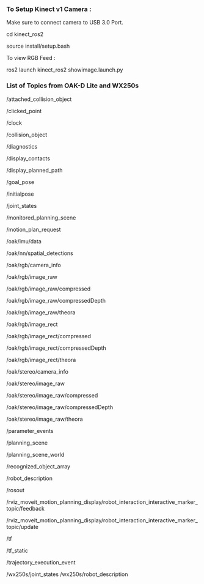 ### To Setup Kinect v1 Camera : 

Make sure to connect camera to USB 3.0 Port.

cd kinect_ros2

source install/setup.bash

To view RGB Feed : 

ros2 launch kinect_ros2 showimage.launch.py


### List of Topics from OAK-D Lite and WX250s

/attached_collision_object

/clicked_point

/clock

/collision_object

/diagnostics

/display_contacts

/display_planned_path

/goal_pose

/initialpose

/joint_states

/monitored_planning_scene

/motion_plan_request

/oak/imu/data

/oak/nn/spatial_detections

/oak/rgb/camera_info

/oak/rgb/image_raw

/oak/rgb/image_raw/compressed

/oak/rgb/image_raw/compressedDepth

/oak/rgb/image_raw/theora

/oak/rgb/image_rect

/oak/rgb/image_rect/compressed

/oak/rgb/image_rect/compressedDepth

/oak/rgb/image_rect/theora

/oak/stereo/camera_info

/oak/stereo/image_raw

/oak/stereo/image_raw/compressed

/oak/stereo/image_raw/compressedDepth

/oak/stereo/image_raw/theora

/parameter_events

/planning_scene

/planning_scene_world

/recognized_object_array

/robot_description

/rosout

/rviz_moveit_motion_planning_display/robot_interaction_interactive_marker_topic/feedback

/rviz_moveit_motion_planning_display/robot_interaction_interactive_marker_topic/update

/tf

/tf_static

/trajectory_execution_event

/wx250s/joint_states
/wx250s/robot_description
